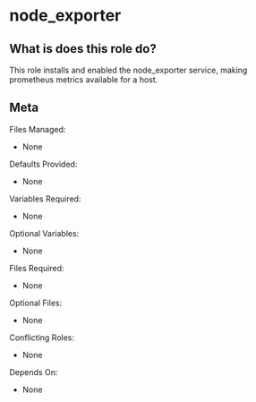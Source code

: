 node_exporter
=============


What is does this role do?
--------------------------

This role installs and enabled the node_exporter service, making prometheus metrics available for a host.

Meta
----

Files Managed:
  * None

Defaults Provided:
  * None

Variables Required:
  * None

Optional Variables:
  * None

Files Required:
  * None

Optional Files:
  * None

Conflicting Roles:
  * None

Depends On:
  * None
